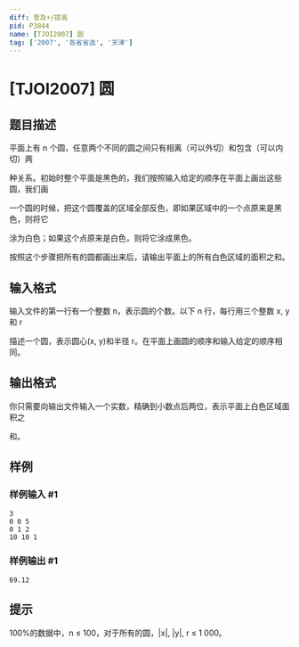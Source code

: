 ```yaml
---
diff: 普及+/提高
pid: P3844
name: [TJOI2007] 圆
tag: ['2007', '各省省选', '天津']
---
```

# [TJOI2007] 圆
## 题目描述

平面上有 n 个圆，任意两个不同的圆之间只有相离（可以外切）和包含（可以内切）两

种关系。初始时整个平面是黑色的，我们按照输入给定的顺序在平面上画出这些圆，我们画

一个圆的时候，把这个圆覆盖的区域全部反色，即如果区域中的一个点原来是黑色，则将它

涂为白色；如果这个点原来是白色，则将它涂成黑色。

按照这个步骤把所有的圆都画出来后，请输出平面上的所有白色区域的面积之和。

## 输入格式

输入文件的第一行有一个整数 n，表示圆的个数。以下 n 行，每行用三个整数 x, y 和 r

描述一个圆，表示圆心(x, y)和半径 r。在平面上画圆的顺序和输入给定的顺序相同。

## 输出格式

你只需要向输出文件输入一个实数，精确到小数点后两位，表示平面上白色区域面积之

和。
## 样例

### 样例输入 #1
```
3
0 0 5
0 1 2
10 10 1
```
### 样例输出 #1
```
69.12
```
## 提示

100%的数据中，n ≤ 100，对于所有的圆，|x|, |y|, r ≤ 1 000。

